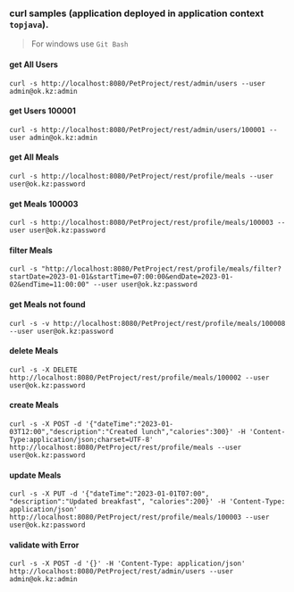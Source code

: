 ### curl samples (application deployed in application context `topjava`).
> For windows use `Git Bash`

#### get All Users
`curl -s http://localhost:8080/PetProject/rest/admin/users --user admin@ok.kz:admin`

#### get Users 100001
`curl -s http://localhost:8080/PetProject/rest/admin/users/100001 --user admin@ok.kz:admin`

#### get All Meals
`curl -s http://localhost:8080/PetProject/rest/profile/meals --user user@ok.kz:password`

#### get Meals 100003
`curl -s http://localhost:8080/PetProject/rest/profile/meals/100003 --user user@ok.kz:password`

#### filter Meals
`curl -s "http://localhost:8080/PetProject/rest/profile/meals/filter?startDate=2023-01-01&startTime=07:00:00&endDate=2023-01-02&endTime=11:00:00" --user user@ok.kz:password`

#### get Meals not found
`curl -s -v http://localhost:8080/PetProject/rest/profile/meals/100008 --user user@ok.kz:password`

#### delete Meals
`curl -s -X DELETE http://localhost:8080/PetProject/rest/profile/meals/100002 --user user@ok.kz:password`

#### create Meals
`curl -s -X POST -d '{"dateTime":"2023-01-03T12:00","description":"Created lunch","calories":300}' -H 'Content-Type:application/json;charset=UTF-8' http://localhost:8080/PetProject/rest/profile/meals --user user@ok.kz:password`

#### update Meals
`curl -s -X PUT -d '{"dateTime":"2023-01-01T07:00", "description":"Updated breakfast", "calories":200}' -H 'Content-Type: application/json' http://localhost:8080/PetProject/rest/profile/meals/100003 --user user@ok.kz:password`

#### validate with Error
`curl -s -X POST -d '{}' -H 'Content-Type: application/json' http://localhost:8080/PetProject/rest/admin/users --user admin@ok.kz:admin`
